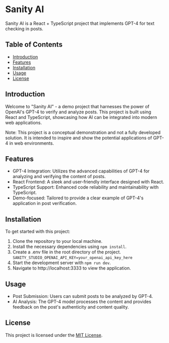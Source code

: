 # Sanity AI

Sanity AI is a React + TypeScript project that implements GPT-4 for text checking in posts.

## Table of Contents

- [Introduction](#introduction)
- [Features](#features)
- [Installation](#installation)
- [Usage](#usage)
- [License](#license)

## Introduction

Welcome to "Sanity AI" - a demo project that harnesses the power of OpenAI's GPT-4 to verify and analyze posts. This project is built using React and TypeScript, showcasing how AI can be integrated into modern web applications.

Note: This project is a conceptual demonstration and not a fully developed solution. It is intended to inspire and show the potential applications of GPT-4 in web environments.

## Features

- GPT-4 Integration: Utilizes the advanced capabilities of GPT-4 for analyzing and verifying the content of posts.
- React Frontend: A sleek and user-friendly interface designed with React.
- TypeScript Support: Enhanced code reliability and maintainability with TypeScript.
- Demo-focused: Tailored to provide a clear example of GPT-4's application in post verification.

## Installation

To get started with this project:

1. Clone the repository to your local machine.
2. Install the necessary dependencies using `npm install`.
3. Create a .env file in the root directory of the project.
   `SANITY_STUDIO_OPENAI_API_KEY=your_openai_api_key_here`
4. Start the development server with `npm run dev`.
5. Navigate to http://localhost:3333 to view the application.

## Usage

- Post Submission: Users can submit posts to be analyzed by GPT-4.
- AI Analysis: The GPT-4 model processes the content and provides feedback on the post's authenticity and content quality.

## License

This project is licensed under the [MIT License](LICENSE).
